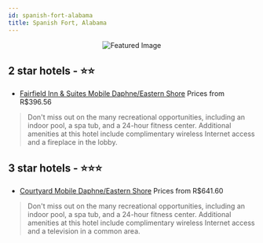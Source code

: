 ```yaml
---
id: spanish-fort-alabama
title: Spanish Fort, Alabama
---
```


<center><img src="https://i.travelapi.com/hotels/3000000/2360000/2350400/2350368/d657e235_z.jpg" alt="Featured Image" /></center>


##  2 star hotels - ⭐️⭐️

-    [Fairfield Inn & Suites Mobile Daphne/Eastern Shore](https://us.hurb.com/hotels/spanish-fort/fairfield-inn-suites-mobile-daphne-eastern-shore-JNP-JP214871?cmp=18055) Prices from R$396.56
   > Don't miss out on the many recreational opportunities, including an indoor pool, a spa tub, and a 24-hour fitness center. Additional amenities at this hotel include complimentary wireless Internet access and a fireplace in the lobby.

##  3 star hotels - ⭐️⭐️⭐️

-    [Courtyard Mobile Daphne/Eastern Shore](https://us.hurb.com/hotels/spanish-fort/courtyard-mobile-daphne-eastern-shore-JNP-JP194587?cmp=18055) Prices from R$641.60
   > Don't miss out on the many recreational opportunities, including an indoor pool, a spa tub, and a 24-hour fitness center. Additional amenities at this hotel include complimentary wireless Internet access and a television in a common area.
